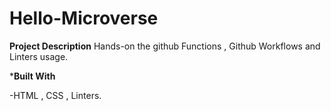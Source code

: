 # Hello-Microverse

**Project Description**
 Hands-on the github Functions , Github Workflows and Linters usage.
 
 ***Built With**
 
 
 -HTML , CSS , Linters.


